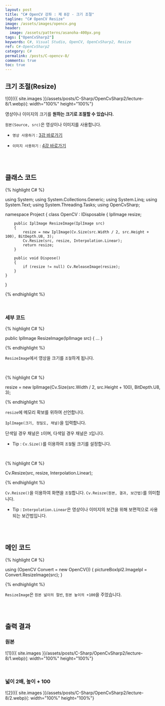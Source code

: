 ```yaml
---
layout: post
title: "C# OpenCV 강좌 : 제 8강 - 크기 조절"
tagline: "C# OpenCV Resize"
image: /assets/images/opencv.png
header:
  image: /assets/patterns/asanoha-400px.png
tags: ["OpenCvSharp2"]
keywords: C#, Visual Studio, OpenCV, OpenCvSharp2, Resize
ref: C#-OpenCvSharp2
category: C#
permalink: /posts/C-opencv-8/
comments: true
toc: true
---
```


## 크기 조절(Resize)

![0]({{ site.images }}/assets/posts/C-Sharp/OpenCvSharp2/lecture-8/1.webp){: width="100%" height="100%"}

영상이나 이미지의 크기를 **원하는 크기로 조절할 수 있습니다.**

`원본(Source, src)`은 영상이나 이미지를 사용합니다.

- `영상 사용하기` : [3강 바로가기][3강]

- `이미지 사용하기` : [4강 바로가기][4강]

<br>
<br>

## 클래스 코드

{% highlight C# %}

using System;
using System.Collections.Generic;
using System.Linq;
using System.Text;
using System.Threading.Tasks;
using OpenCvSharp;

namespace Project
{
    class OpenCV : IDisposable
    {
        IplImage resize;
            
        public IplImage ResizeImage(IplImage src)
        {
            resize = new IplImage(Cv.Size(src.Width / 2, src.Height + 100), BitDepth.U8, 3);
            Cv.Resize(src, resize, Interpolation.Linear);
            return resize;
        }
            
        public void Dispose()
        {
            if (resize != null) Cv.ReleaseImage(resize);
        }
    }
}                    

{% endhighlight %}

<br>

### 세부 코드

{% highlight C# %}

public IplImage ResizeImage(IplImage src)
{
    ...
}

{% endhighlight %}

`ResizeImage`에서 영상을 크기를 `조절`하게 됩니다.

<br>

{% highlight C# %}

resize = new IplImage(Cv.Size(src.Width / 2, src.Height + 100), BitDepth.U8, 3);

{% endhighlight %}

`resize`에 메모리 확보를 위하여 선언합니다.

`IplImage(크기, 정밀도, 채널)`을 입력합니다.

단색일 경우 채널은 `1`이며, 다색일 경우 채널은 `3`입니다.

- Tip : `Cv.Size()`를 이용하여 `조절`될 크기를 설정합니다.

<br>

{% highlight C# %}

Cv.Resize(src, resize, Interpolation.Linear);

{% endhighlight %}

`Cv.Reisze()`을 이용하여 화면을 `조절`합니다. `Cv.Reisze(원본, 결과, 보간법)`를 의미합니다.

- Tip : `Interpolation.Linear`은 영상이나 이미지의 보간을 위해 보편적으로 사용되는 보간법입니다.

<br>
<br>

## 메인 코드

{% highlight C# %}

using (OpenCV Convert = new OpenCV())
{
    pictureBoxIpl2.ImageIpl = Convert.ResizeImage(src);
}

{% endhighlight %}

`ResizeImage`은 `원본 넓이의 절반`, `원본 높이의 +100`을 주었습니다.

<br>
<br>

## 출력 결과


### 원본

![1]({{ site.images }}/assets/posts/C-Sharp/OpenCvSharp2/lecture-8/1.webp){: width="100%" height="100%"}

<br>

### 넓이 2배, 높이 + 100

![2]({{ site.images }}/assets/posts/C-Sharp/OpenCvSharp2/lecture-8/2.webp){: width="100%" height="100%"}

[3강]: https://076923.github.io/posts/C-opencv-3/
[4강]: https://076923.github.io/posts/C-opencv-4/
